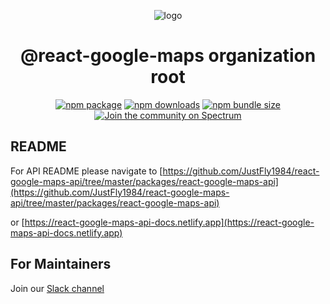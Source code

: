 <div align="center">

![logo](https://raw.githubusercontent.com/JustFly1984/react-google-maps-api/master/logo.png)

# @react-google-maps organization root

[![npm package](https://img.shields.io/npm/v/@react-google-maps/api)](https://www.npmjs.com/package/@react-google-maps/api)
[![npm downloads](https://img.shields.io/npm/dt/@react-google-maps/api)](https://www.npmjs.com/package/@react-google-maps/api)
[![npm bundle size](https://img.shields.io/bundlephobia/min/@react-google-maps/api)](https://www.npmjs.com/package/@react-google-maps/api)
[![Join the community on Spectrum](https://withspectrum.github.io/badge/badge.svg)](https://spectrum.chat/react-google-maps)

</div>

## README

For API README please navigate to [https://github.com/JustFly1984/react-google-maps-api/tree/master/packages/react-google-maps-api](https://github.com/JustFly1984/react-google-maps-api/tree/master/packages/react-google-maps-api)

or [https://react-google-maps-api-docs.netlify.app](https://react-google-maps-api-docs.netlify.app)

## For Maintainers

Join our [Slack channel](https://join.slack.com/t/react-google-maps-api/shared_invite/enQtODc5ODU1NTY5MzQ4LTBiNTYzZmY1YmVjYzJhZThkMGU0YzUwZjJkNGJmYjk4YjQyYjZhMDk2YThlZGEzNDc0M2RhNjBmMWE4ZTJiMjQ)
